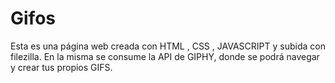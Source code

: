 # Gifos

Esta es una página web creada con HTML , CSS , JAVASCRIPT y subida con filezilla.
En la misma se consume la API de GIPHY, donde se podrá navegar y crear tus propios GIFS.

